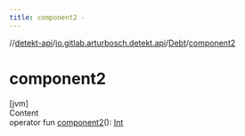 ```yaml
---
title: component2 -
---
```

//[detekt-api](../../index.md)/[io.gitlab.arturbosch.detekt.api](../index.md)/[Debt](index.md)/[component2](component2.md)



# component2  
[jvm]  
Content  
operator fun [component2](component2.md)(): [Int](https://kotlinlang.org/api/latest/jvm/stdlib/kotlin/-int/index.html)  



